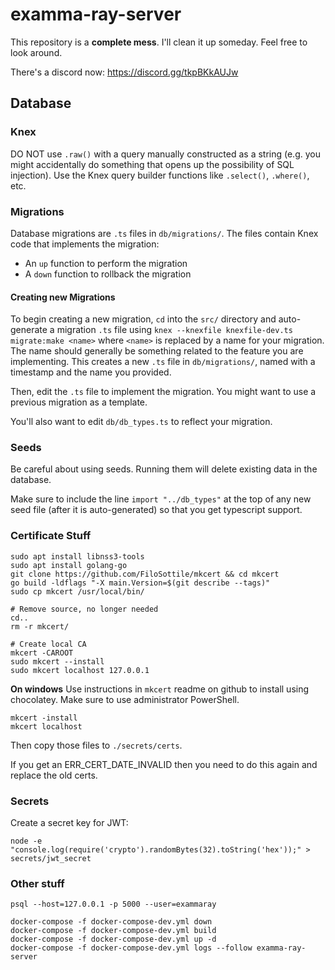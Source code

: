 # examma-ray-server

This repository is a **complete mess**. I'll clean it up someday. Feel free to look around.

There's a discord now: https://discord.gg/tkpBKkAUJw

## Database

### Knex

DO NOT use `.raw()` with a query manually constructed as a string (e.g. you might accidentally do something that opens up the possibility of SQL injection). Use the Knex query builder functions like `.select()`, `.where()`, etc.

### Migrations

Database migrations are `.ts` files in `db/migrations/`. The files contain Knex code that implements the migration:

- An `up` function to perform the migration
- A `down` function to rollback the migration

#### Creating new Migrations

To begin creating a new migration, `cd` into the `src/` directory and auto-generate a migration `.ts` file using `knex --knexfile knexfile-dev.ts migrate:make <name>` where `<name>` is replaced by a name for your migration. The name should generally be something related to the feature you are implementing. This creates a new `.ts` file in `db/migrations/`, named with a timestamp and the name you provided.

Then, edit the `.ts` file to implement the migration. You might want to use a previous migration as a template.

You'll also want to edit `db/db_types.ts` to reflect your migration.

### Seeds

Be careful about using seeds. Running them will delete existing data in the database.

Make sure to include the line `import "../db_types"` at the top of any new seed file (after it is auto-generated) so that you get typescript support.

### Certificate Stuff

```console
sudo apt install libnss3-tools
sudo apt install golang-go
git clone https://github.com/FiloSottile/mkcert && cd mkcert
go build -ldflags "-X main.Version=$(git describe --tags)"
sudo cp mkcert /usr/local/bin/

# Remove source, no longer needed
cd..
rm -r mkcert/

# Create local CA
mkcert -CAROOT
sudo mkcert --install
sudo mkcert localhost 127.0.0.1

```

**On windows**
Use instructions in `mkcert` readme on github to install using chocolatey.
Make sure to use administrator PowerShell.

```console
mkcert -install
mkcert localhost
```

Then copy those files to `./secrets/certs`.


If you get an ERR_CERT_DATE_INVALID then you need to do this again and replace the old certs.

### Secrets

Create a secret key for JWT:
```
node -e "console.log(require('crypto').randomBytes(32).toString('hex'));" > secrets/jwt_secret
```


### Other stuff
```
psql --host=127.0.0.1 -p 5000 --user=exammaray
```

```
docker-compose -f docker-compose-dev.yml down
docker-compose -f docker-compose-dev.yml build
docker-compose -f docker-compose-dev.yml up -d
docker-compose -f docker-compose-dev.yml logs --follow examma-ray-server
```